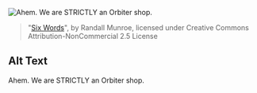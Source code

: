 ![Ahem. We are STRICTLY an Orbiter shop.](https://imgs.xkcd.com/comics/six_words.png)
> "[Six Words](https://xkcd.com/1244/)", by Randall Munroe, licensed under Creative Commons Attribution-NonCommercial 2.5 License

## Alt Text
Ahem. We are STRICTLY an Orbiter shop.
